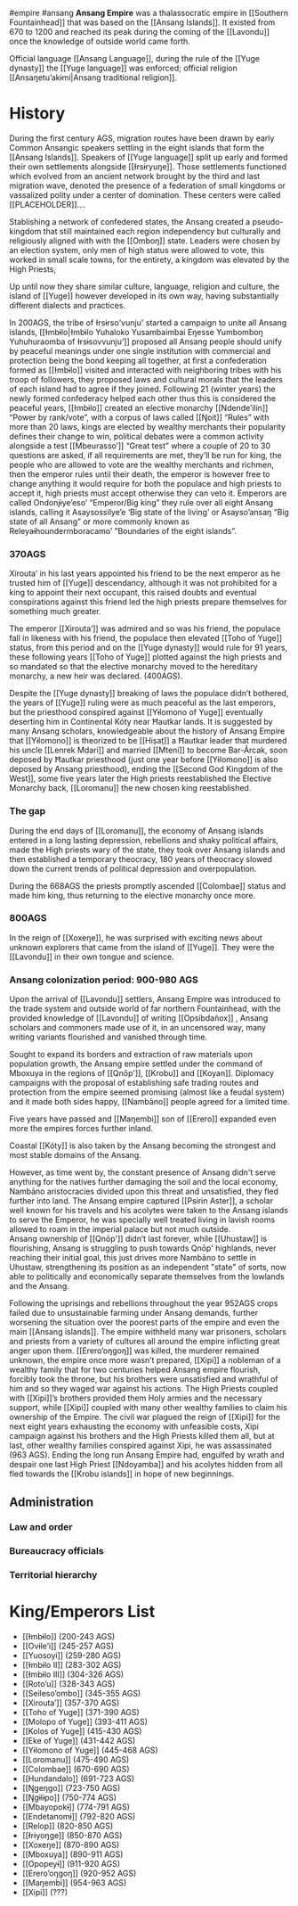 #empire #ansang
**Ansang Empire** was a thalassocratic empire in [[Southern Fountainhead]] that was based on the [[Ansang Islands]]. It existed from 670 to 1200 and reached its peak during the coming of the [[Lavondu]] once the knowledge of outside world came forth.

Official language [[Ansang Language]], during the rule of the [[Yuge dynasty]] the [[Yuge language]] was enforced; official religion [[Ansaŋetuʼakɨmi|Ansang traditional religion]].
# History
During the first century AGS, migration routes have been drawn by early Common Ansangic speakers settling in the eight islands that form the [[Ansang Islands]]. Speakers of [[Yuge language]] split up early and formed their own settlements alongside [[Ɨrsɨryuŋe]].
Those settlements functioned which evolved from an ancient network brought by the third and last migration wave, denoted the presence of a federation of small kingdoms or vassalized polity under a center of domination. These centers were called \[\[PLACEHOLDER]]....

Stablishing a network of confedered states, the Ansang created a pseudo-kingdom that still maintained each region independency but culturally and religiously aligned with with the [[Omboŋ]] state. Leaders were chosen by an election system, only men of high status were allowed to vote, this worked in small scale towns, for the entirety, a kingdom was elevated by the High Priests, 


Up until now they share similar culture, language, religion and culture, the island of [[Yuge]] however developed in its own way, having substantially different dialects and practices. 

In 200AGS, the tribe of Ɨrsɨrso'vunju' started a campaign to unite all Ansang islands, [[Ɨmbɨlo|Ɨmbɨlo Yuhaloko Yusambaimbai Eŋesse Yumbomboŋ Yuhuhuraomba of Ɨrsɨsovvunju’]] proposed all Ansang people should unify by peaceful meanings under one single institution with commercial and protection being the bond keeping all together, at first a confederation formed as [[Ɨmbɨlo]] visited and interacted with neighboring tribes with his troop of followers, they proposed laws and cultural morals that the leaders of each island had to agree if they joined. Following 21 (winter years) the newly formed confederacy helped each other thus this is considered the peaceful years, [[Ɨmbɨlo]] created an elective monarchy [[Ndende’ilin]] “Power by rank/vote”, with a corpus of laws called [[Ŋoit]] “Rules” with more than 20 laws, kings are elected by wealthy merchants their popularity defines their change to win, political debates were a common activity alongside a test [[Mbeurasso’]] “Great test” where a couple of 20 to 30 questions are asked, if all requirements are met, they’ll be run for king, the people who are allowed to vote are the wealthy merchants and richmen, then the emperor rules until their death, the emperor is however free to change anything it would require for both the populace and high priests to accept it, high priests must accept otherwise they can veto it. Emperors are called Ondonjɨye’eso’ “Emperor/Big king” they rule over all eight Ansang islands, calling it Asaysossilye’e ‘Big state of the living’ or Asayso’ansaŋ “Big state of all Ansang” or more commonly known as Releyaɨhoundermboracamo’ ”Boundaries of the eight islands”.

### 370AGS

Xirouta’ in his last years appointed his friend to be the next emperor as he trusted him of [[Yuge]] descendancy, although it was not prohibited for a king to appoint their next occupant, this raised doubts and eventual conspirations against this friend led the high priests prepare themselves for something much greater.

The emperor [[Xirouta’]] was admired and so was his friend, the populace fall in likeness with his friend, the populace then elevated [[Toho of Yuge]] status, from this period and on the [[Yuge dynasty]] would rule for 91 years, these following years [[Toho of Yuge]] plotted against the high priests and so mandated so that the elective monarchy moved to the hereditary monarchy, a new heir was declared. (400AGS).

Despite the [[Yuge dynasty]] breaking of laws the populace didn’t bothered, the years of [[Yuge]] ruling were as much peaceful as the last emperors, but the priesthood conspired against [[Yɨlomono of Yuge]] eventually deserting him in Continental Kóty near Ħautkar lands. It is suggested by many Ansang scholars, knowledgeable about the history of Ansang Empire that [[Yɨlomono]] is theorized to be [[Hiṣaṭ]] a Ħautkar leader that murdered his uncle [[Lenrek Mdari]] and married [[Mteni]] to become Bar-Ârcak, soon deposed by Ħautkar priesthood (just one year before [[Yɨlomono]] is also deposed by Ansang priesthood), ending the [[Second God Kingdom of the West]], some five years later the High priests reestablished the Elective Monarchy back, [[Loromanu]] the new chosen king reestablished.

### The gap

During the end days of [[Loromanu]], the economy of Ansang islands entered in a long lasting depression, rebellions and shaky political affairs, made the High priests wary of the state, they took over Ansang islands and then established a temporary theocracy, 180 years of theocracy slowed down the current trends of political depression and overpopulation. 

During the 668AGS the priests promptly ascended [[Colombae]] status and made him king, thus returning to the elective monarchy once more.

### 800AGS

In the reign of [[Xoxeŋe]], he was surprised with exciting news about unknown explorers that came from the island of [[Yuge]]. They were the [[Lavondu]] in their own tongue and science.

### Ansang colonization period: 900-980 AGS

Upon the arrival of [[Lavondu]] settlers, Ansang Empire was introduced to the trade system and outside world of far northern Fountainhead, with the provided knowledge of [[Lavondu]] of writing [[Opsíbdañox]] , Ansang scholars and commoners made use of it, in an uncensored way, many writing variants flourished and vanished through time.

Sought to expand its borders and extraction of raw materials upon population growth, the Ansang empire settled under the command of Mboxuya in the regions of [[Qnōp']], [[Krobu]] and [[Koyan]]. Diplomacy campaigns with the proposal of establishing safe trading routes and protection from the empire seemed promising (almost like a feudal system) and it made both sides happy, [[Nambāno]] people agreed for a limited time.

Five years have passed and [[Maŋembi]] son of [[Erero]] expanded even more the empires forces further inland.

Coastal [[Kóty]] is also taken by the Ansang becoming the strongest and most stable domains of the Ansang.

However, as time went by, the constant presence of Ansang didn't serve anything for the natives further damaging the soil and the local economy, Nambāno aristocracies divided upon this threat and unsatisfied, they fled further into land. The Ansang empire captured [[Psirin Aster]], a scholar well known for his travels and his acolytes were taken to the Ansang islands to serve the Emperor, he was specially well treated living in lavish rooms allowed to roam in the imperial palace but not much outside.  
Ansang ownership of [[Qnōp']] didn’t last forever, while [[Uhustaw]] is flourishing, Ansang is struggling to push towards Qnōp' highlands, never reaching their initial goal, this just drives more Nambāno to settle in Uhustaw, strengthening its position as an independent "state" of sorts, now able to politically and economically separate themselves from the lowlands and the Ansang. 

Following the uprisings and rebellions throughout the year 952AGS crops failed due to unsustainable farming under Ansang demands, further worsening the situation over the poorest parts of the empire and even the main [[Ansang islands]]. The empire withheld many war prisoners, scholars and priests from a variety of cultures all around the empire inflicting great anger upon them. [[Erero’oŋgoŋ]] was killed, the murderer remained unknown, the empire once more wasn’t prepared, [[Xipi]] a nobleman of a wealthy family that for two centuries helped Ansang empire flourish, forcibly took the throne, but his brothers were unsatisfied and wrathful of him and so they waged war against his actions. The High Priests coupled with [[Xipi]]’s brothers provided them Holy armies and the necessary support, while [[Xipi]] coupled with many other wealthy families to claim his ownership of the Empire. The civil war plagued the reign of [[Xipi]] for the next eight years exhausting the economy with unfeasible costs, Xipi campaign against his brothers and the High Priests killed them all, but at last, other wealthy families conspired against Xipi, he was assassinated (963 AGS). Ending the long run Ansang Empire had, engulfed by wrath and despair one last High Priest [[Ndoyamba]] and his acolytes hidden from all fled towards the [[Krobu islands]] in hope of new beginnings.


## Administration
### Law and order

### Bureaucracy officials

### Territorial hierarchy



# King/Emperors List
- [[Ɨmbɨlo]] (200-243 AGS)
- [[Ovɨle’i]] (245-257 AGS)
- [[Yuosoyi]] (259-280 AGS)
- [[Ɨmbɨlo II]] (283-302 AGS)
- [[Ɨmbɨlo III]] (304-326 AGS)
- [[Roto’u]] (328-343 AGS)
- [[Seileso’ombo]] (345-355 AGS)
- [[Xirouta’]] (357-370 AGS)
- [[Toho of Yuge]] (371-390 AGS)
- [[Molopo of Yuge]] (393-411 AGS)
- [[Kolos of Yuge]] (415-430 AGS)
- [[Eke of Yuge]] (431-442 AGS)
- [[Yɨlomono of Yuge]] (445-468 AGS)
- [[Loromanu]] (475-490 AGS)
- [[Colombae]] (670-690 AGS)
- [[Hundandalo]] (691-723 AGS)
- [[Ŋgeŋgo]] (723-750 AGS)
- [[Ŋgɨlɨpo]] (750-774 AGS)
- [[Mbayopokɨ]] (774-791 AGS)
- [[Endetanomɨ]] (792-820 AGS)
- [[Relop]] (820-850 AGS)
- [[Ɨrɨyoŋge]] (850-870 AGS)
- [[Xoxeŋe]] (870-890 AGS)
- [[Mboxuya]] (890-911 AGS)
- [[Opopeyɨ]] (911-920 AGS)
- [[Erero’oŋgoŋ]] (920-952 AGS)
- [[Maŋembi]] (954-963 AGS)
- [[Xipi]] (???)